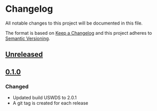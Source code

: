 # Changelog
All notable changes to this project will be documented in this file.

The format is based on [Keep a Changelog](http://keepachangelog.com/en/1.0.0/)
and this project adheres to [Semantic Versioning](http://semver.org/spec/v2.0.0.html).

## [Unreleased]

## [0.1.0]
### Changed
- Updated build USWDS to 2.0.1
- A git tag is created for each release

[Unreleased]: https://github.com/usgs/wdfn-viz/compare/wdfn-viz-1.0.0...master
[0.1.0]: https://github.com/usgs/wdfn-viz/tree/wdfn-viz-1.0.0
